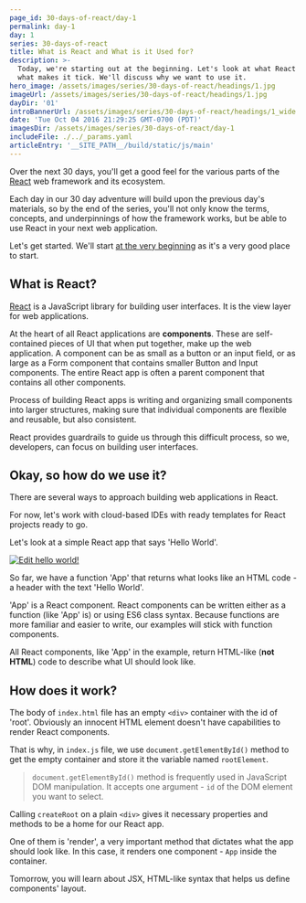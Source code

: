 ```yaml
---
page_id: 30-days-of-react/day-1
permalink: day-1
day: 1
series: 30-days-of-react
title: What is React and What is it Used for?
description: >-
  Today, we're starting out at the beginning. Let's look at what React is and
  what makes it tick. We'll discuss why we want to use it.
hero_image: /assets/images/series/30-days-of-react/headings/1.jpg
imageUrl: /assets/images/series/30-days-of-react/headings/1.jpg
dayDir: '01'
introBannerUrl: /assets/images/series/30-days-of-react/headings/1_wide.jpg
date: 'Tue Oct 04 2016 21:29:25 GMT-0700 (PDT)'
imagesDir: /assets/images/series/30-days-of-react/day-1
includeFile: ./../_params.yaml
articleEntry: '__SITE_PATH__/build/static/js/main'
---
```



Over the next 30 days, you'll get a good feel for the various parts of the [React](https://facebook.github.io/react/) web framework and its ecosystem.

Each day in our 30 day adventure will build upon the previous day's materials, so by the end of the series, you'll not only know the terms, concepts, and underpinnings of how the framework works, but be able to use React in your next web application.

Let's get started. We'll start [at the very beginning](https://www.youtube.com/watch?v=1RW3nDRmu6k) as it's a very good place to start.

## What is React?

[React](https://facebook.github.io/react/) is a JavaScript library for building user interfaces. It is the view layer for web applications.

At the heart of all React applications are **components**. These are self-contained pieces of UI that when put together, make up the web application. A component can be as small as a button or an input field, or as large as a Form component that contains smaller Button and Input components. The entire React app is often a parent component that contains all other components. 

Process of building React apps is writing and organizing small components into larger structures, making sure that individual components are flexible and reusable, but also consistent.

React provides guardrails to guide us through this difficult process, so we, developers, can focus on building user interfaces.

## Okay, so how do we use it?

There are several ways to approach building web applications in React.

For now, let's work with cloud-based IDEs with ready templates for React projects ready to go.

Let's look at a simple React app that says 'Hello World'.

[![Edit hello world!](https://codesandbox.io/static/img/play-codesandbox.svg)](https://codesandbox.io/s/hello-world-p4wj53?fontsize=14&hidenavigation=1&module=%2Fsrc%2FApp.js&theme=dark)

So far, we have a function 'App' that returns what looks like an HTML code - a header with the text 'Hello World'.

'App' is a React component. React components can be written either as a function (like 'App' is) or using ES6 class syntax. Because functions are more familiar and easier to write, our examples will stick with function components.

All React components, like 'App' in the example, return HTML-like (**not HTML**) code to describe what UI should look like. 

## How does it work?

The body of `index.html` file has an empty `<div>` container with the id of 'root'. Obviously an innocent HTML element doesn't have capabilities to render React components. 

That is why, in `index.js` file, we use `document.getElementById()` method to get the empty container and store it the variable named `rootElement`.

> `document.getElementById()` method is frequently used in JavaScript DOM manipulation. It accepts one argument - `id` of the DOM element you want to select.

Calling `createRoot` on a plain `<div>` gives it necessary properties and methods to be a home for our React app.

One of them is 'render', a very important method that dictates what the app should look like. In this case, it renders one component - `App` inside the container. 

Tomorrow, you will learn about JSX, HTML-like syntax that helps us define components' layout. 
